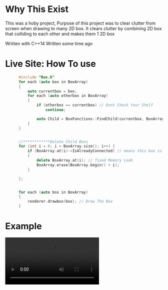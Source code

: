 # Why This Exist
This was a hoby project, Purpose of this project was to clear clutter from screen when drawing to many 2D box.
It clears clutter by combining 2D box that colliding to each other and makes them 1 2D box

Written with C++14
Written some time ago

# Live Site: How To use

  ```cpp
		#include "Box.h"
		for each (auto box in BoxArray)
		{
			auto currentbox = box;
			for each (auto otherbox in BoxArray)
			{
				if (otherbox == currentbox) // Dont Check Your Shelf
					continue;

				auto Child = BoxFunctions::FindChild(currentbox, BoxArray); // Finds All The Child Box's & add them to father box	
			}
		}


		//************Delete Child Boxs
		for (int i = 0; i < BoxArray.size(); i++) {
			if (BoxArray.at(i)->IsAlreadyConnected) // means this box is detected to be a child box
			{
				delete BoxArray.at(i); // fixed Memory Leak
				BoxArray.erase(BoxArray.begin() + i);
			}

		};


		for each (auto box in BoxArray)
		{
			renderer.drawbox(box); // Draw The Box
		}

   ```

		


# Example 
![](https://i.gyazo.com/59745e398057ae92bec5bfff4b56f5f5.mp4)


